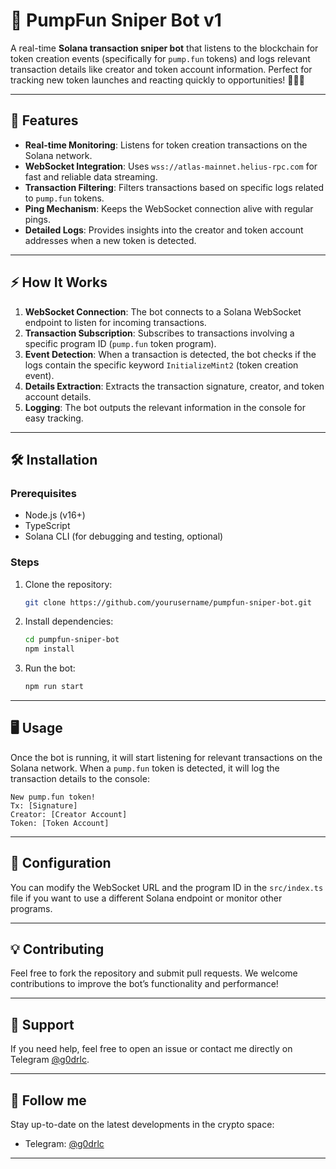 

# 🚀 PumpFun Sniper Bot v1

A real-time **Solana transaction sniper bot** that listens to the blockchain for token creation events (specifically for `pump.fun` tokens) and logs relevant transaction details like creator and token account information. Perfect for tracking new token launches and reacting quickly to opportunities! 🏃‍♂️💨

---

## 📝 Features
- **Real-time Monitoring**: Listens for token creation transactions on the Solana network.
- **WebSocket Integration**: Uses `wss://atlas-mainnet.helius-rpc.com` for fast and reliable data streaming.
- **Transaction Filtering**: Filters transactions based on specific logs related to `pump.fun` tokens.
- **Ping Mechanism**: Keeps the WebSocket connection alive with regular pings.
- **Detailed Logs**: Provides insights into the creator and token account addresses when a new token is detected.

---

## ⚡ How It Works
1. **WebSocket Connection**: The bot connects to a Solana WebSocket endpoint to listen for incoming transactions.
2. **Transaction Subscription**: Subscribes to transactions involving a specific program ID (`pump.fun` token program).
3. **Event Detection**: When a transaction is detected, the bot checks if the logs contain the specific keyword `InitializeMint2` (token creation event).
4. **Details Extraction**: Extracts the transaction signature, creator, and token account details.
5. **Logging**: The bot outputs the relevant information in the console for easy tracking.

---

## 🛠️ Installation

### Prerequisites

- Node.js (v16+)
- TypeScript
- Solana CLI (for debugging and testing, optional)

### Steps

1. Clone the repository:
   ```bash
   git clone https://github.com/yourusername/pumpfun-sniper-bot.git
   ```
   
2. Install dependencies:
   ```bash
   cd pumpfun-sniper-bot
   npm install
   ```

3. Run the bot:
   ```bash
   npm run start
   ```

---

## 🖥️ Usage

Once the bot is running, it will start listening for relevant transactions on the Solana network. When a `pump.fun` token is detected, it will log the transaction details to the console:

```
New pump.fun token!
Tx: [Signature]
Creator: [Creator Account]
Token: [Token Account]
```

---

## 🔧 Configuration

You can modify the WebSocket URL and the program ID in the `src/index.ts` file if you want to use a different Solana endpoint or monitor other programs.

---

## 💡 Contributing

Feel free to fork the repository and submit pull requests. We welcome contributions to improve the bot’s functionality and performance!

---

## 🙌 Support

If you need help, feel free to open an issue or contact me directly on Telegram [@g0drlc](https://t.me/g0drlc).

---

## 📢 Follow me

Stay up-to-date on the latest developments in the crypto space:

- Telegram: [@g0drlc](https://t.me/g0drlc)

---
